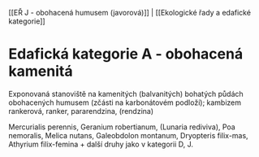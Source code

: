[[EŘ J - obohacená humusem (javorová)]] | [[Ekologické řady a edafické kategorie]]

# Edafická kategorie A - obohacená kamenitá

Exponovaná stanoviště na kamenitých (balvanitých) bohatých půdách obohacených humusem (zčásti na karbonátovém podloží); kambizem rankerová, ranker, pararendzina, (rendzina)

Mercurialis perennis, Geranium robertianum, (Lunaria rediviva), Poa nemoralis, Melica nutans, Galeobdolon montanum, Dryopteris filix-mas, Athyrium filix-femina + další druhy jako v kategorii D, J.
